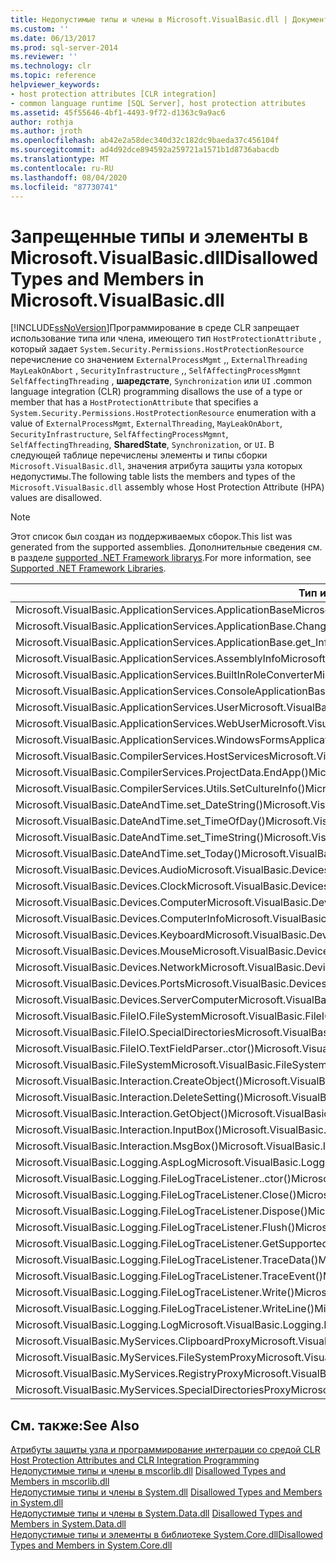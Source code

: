 ```yaml
---
title: Недопустимые типы и члены в Microsoft.VisualBasic.dll | Документация Майкрософт
ms.custom: ''
ms.date: 06/13/2017
ms.prod: sql-server-2014
ms.reviewer: ''
ms.technology: clr
ms.topic: reference
helpviewer_keywords:
- host protection attributes [CLR integration]
- common language runtime [SQL Server], host protection attributes
ms.assetid: 45f55646-4bf1-4493-9f72-d1363c9a9ac6
author: rothja
ms.author: jroth
ms.openlocfilehash: ab42e2a58dec340d32c182dc9baeda37c456104f
ms.sourcegitcommit: ad4d92dce894592a259721a1571b1d8736abacdb
ms.translationtype: MT
ms.contentlocale: ru-RU
ms.lasthandoff: 08/04/2020
ms.locfileid: "87730741"
---
```

# <a name="disallowed-types-and-members-in-microsoftvisualbasicdll"></a><span data-ttu-id="fc626-102">Запрещенные типы и элементы в Microsoft.VisualBasic.dll</span><span class="sxs-lookup"><span data-stu-id="fc626-102">Disallowed Types and Members in Microsoft.VisualBasic.dll</span></span>
  [!INCLUDE[ssNoVersion](../../includes/ssnoversion-md.md)]<span data-ttu-id="fc626-103">Программирование в среде CLR запрещает использование типа или члена, имеющего тип `HostProtectionAttribute` , который задает `System.Security.Permissions.HostProtectionResource` перечисление со значением `ExternalProcessMgmt` ,, `ExternalThreading` `MayLeakOnAbort` , `SecurityInfrastructure` ,, `SelfAffectingProcessMgmnt` `SelfAffectingThreading` , **шаредстате**, `Synchronization` или `UI` .</span><span class="sxs-lookup"><span data-stu-id="fc626-103">common language integration (CLR) programming disallows the use of a type or member that has a `HostProtectionAttribute` that specifies a `System.Security.Permissions.HostProtectionResource` enumeration with a value of `ExternalProcessMgmt`, `ExternalThreading`, `MayLeakOnAbort`, `SecurityInfrastructure`, `SelfAffectingProcessMgmnt`, `SelfAffectingThreading`, **SharedState**, `Synchronization`, or `UI`.</span></span> <span data-ttu-id="fc626-104">В следующей таблице перечислены элементы и типы сборки `Microsoft.VisualBasic.dll`, значения атрибута защиты узла которых недопустимы.</span><span class="sxs-lookup"><span data-stu-id="fc626-104">The following table lists the members and types of the `Microsoft.VisualBasic.dll` assembly whose Host Protection Attribute (HPA) values are disallowed.</span></span>  
  
> [!NOTE]  
>  <span data-ttu-id="fc626-105">Этот список был создан из поддерживаемых сборок.</span><span class="sxs-lookup"><span data-stu-id="fc626-105">This list was generated from the supported assemblies.</span></span> <span data-ttu-id="fc626-106">Дополнительные сведения см. в разделе [supported .NET Framework librarys](../clr-integration/database-objects/supported-net-framework-libraries.md).</span><span class="sxs-lookup"><span data-stu-id="fc626-106">For more information, see [Supported .NET Framework Libraries](../clr-integration/database-objects/supported-net-framework-libraries.md).</span></span>  
  
|<span data-ttu-id="fc626-107">**Тип или элемент**</span><span class="sxs-lookup"><span data-stu-id="fc626-107">**Type or Member**</span></span>|<span data-ttu-id="fc626-108">**Значения атрибутов защиты узла**</span><span class="sxs-lookup"><span data-stu-id="fc626-108">**HPA Value(s)**</span></span>|  
|------------------------|------------------------|  
|<span data-ttu-id="fc626-109">Microsoft.VisualBasic.ApplicationServices.ApplicationBase</span><span class="sxs-lookup"><span data-stu-id="fc626-109">Microsoft.VisualBasic.ApplicationServices.ApplicationBase</span></span>|<span data-ttu-id="fc626-110">ExternalProcessMgmt</span><span class="sxs-lookup"><span data-stu-id="fc626-110">ExternalProcessMgmt</span></span>|  
|<span data-ttu-id="fc626-111">Microsoft.VisualBasic.ApplicationServices.ApplicationBase.ChangeCulture()</span><span class="sxs-lookup"><span data-stu-id="fc626-111">Microsoft.VisualBasic.ApplicationServices.ApplicationBase.ChangeCulture()</span></span>|<span data-ttu-id="fc626-112">ExternalProcessMgmt</span><span class="sxs-lookup"><span data-stu-id="fc626-112">ExternalProcessMgmt</span></span>|  
|<span data-ttu-id="fc626-113">Microsoft.VisualBasic.ApplicationServices.ApplicationBase.get_Info()</span><span class="sxs-lookup"><span data-stu-id="fc626-113">Microsoft.VisualBasic.ApplicationServices.ApplicationBase.get_Info()</span></span>|<span data-ttu-id="fc626-114">ExternalProcessMgmt</span><span class="sxs-lookup"><span data-stu-id="fc626-114">ExternalProcessMgmt</span></span>|  
|<span data-ttu-id="fc626-115">Microsoft.VisualBasic.ApplicationServices.AssemblyInfo</span><span class="sxs-lookup"><span data-stu-id="fc626-115">Microsoft.VisualBasic.ApplicationServices.AssemblyInfo</span></span>|<span data-ttu-id="fc626-116">ExternalProcessMgmt</span><span class="sxs-lookup"><span data-stu-id="fc626-116">ExternalProcessMgmt</span></span>|  
|<span data-ttu-id="fc626-117">Microsoft.VisualBasic.ApplicationServices.BuiltInRoleConverter</span><span class="sxs-lookup"><span data-stu-id="fc626-117">Microsoft.VisualBasic.ApplicationServices.BuiltInRoleConverter</span></span>|<span data-ttu-id="fc626-118">SharedState</span><span class="sxs-lookup"><span data-stu-id="fc626-118">SharedState</span></span>|  
|<span data-ttu-id="fc626-119">Microsoft.VisualBasic.ApplicationServices.ConsoleApplicationBase</span><span class="sxs-lookup"><span data-stu-id="fc626-119">Microsoft.VisualBasic.ApplicationServices.ConsoleApplicationBase</span></span>|<span data-ttu-id="fc626-120">ExternalProcessMgmt</span><span class="sxs-lookup"><span data-stu-id="fc626-120">ExternalProcessMgmt</span></span>|  
|<span data-ttu-id="fc626-121">Microsoft.VisualBasic.ApplicationServices.User</span><span class="sxs-lookup"><span data-stu-id="fc626-121">Microsoft.VisualBasic.ApplicationServices.User</span></span>|<span data-ttu-id="fc626-122">ExternalProcessMgmt</span><span class="sxs-lookup"><span data-stu-id="fc626-122">ExternalProcessMgmt</span></span>|  
|<span data-ttu-id="fc626-123">Microsoft.VisualBasic.ApplicationServices.WebUser</span><span class="sxs-lookup"><span data-stu-id="fc626-123">Microsoft.VisualBasic.ApplicationServices.WebUser</span></span>|<span data-ttu-id="fc626-124">ExternalProcessMgmt</span><span class="sxs-lookup"><span data-stu-id="fc626-124">ExternalProcessMgmt</span></span>|  
|<span data-ttu-id="fc626-125">Microsoft.VisualBasic.ApplicationServices.WindowsFormsApplicationBase</span><span class="sxs-lookup"><span data-stu-id="fc626-125">Microsoft.VisualBasic.ApplicationServices.WindowsFormsApplicationBase</span></span>|<span data-ttu-id="fc626-126">ExternalProcessMgmt</span><span class="sxs-lookup"><span data-stu-id="fc626-126">ExternalProcessMgmt</span></span>|  
|<span data-ttu-id="fc626-127">Microsoft.VisualBasic.CompilerServices.HostServices</span><span class="sxs-lookup"><span data-stu-id="fc626-127">Microsoft.VisualBasic.CompilerServices.HostServices</span></span>|<span data-ttu-id="fc626-128">SharedState</span><span class="sxs-lookup"><span data-stu-id="fc626-128">SharedState</span></span>|  
|<span data-ttu-id="fc626-129">Microsoft.VisualBasic.CompilerServices.ProjectData.EndApp()</span><span class="sxs-lookup"><span data-stu-id="fc626-129">Microsoft.VisualBasic.CompilerServices.ProjectData.EndApp()</span></span>|<span data-ttu-id="fc626-130">SelfAffectingProcessMgmt</span><span class="sxs-lookup"><span data-stu-id="fc626-130">SelfAffectingProcessMgmt</span></span>|  
|<span data-ttu-id="fc626-131">Microsoft.VisualBasic.CompilerServices.Utils.SetCultureInfo()</span><span class="sxs-lookup"><span data-stu-id="fc626-131">Microsoft.VisualBasic.CompilerServices.Utils.SetCultureInfo()</span></span>|<span data-ttu-id="fc626-132">SelfAffectingThreading</span><span class="sxs-lookup"><span data-stu-id="fc626-132">SelfAffectingThreading</span></span>|  
|<span data-ttu-id="fc626-133">Microsoft.VisualBasic.DateAndTime.set_DateString()</span><span class="sxs-lookup"><span data-stu-id="fc626-133">Microsoft.VisualBasic.DateAndTime.set_DateString()</span></span>|<span data-ttu-id="fc626-134">ExternalProcessMgmt</span><span class="sxs-lookup"><span data-stu-id="fc626-134">ExternalProcessMgmt</span></span>|  
|<span data-ttu-id="fc626-135">Microsoft.VisualBasic.DateAndTime.set_TimeOfDay()</span><span class="sxs-lookup"><span data-stu-id="fc626-135">Microsoft.VisualBasic.DateAndTime.set_TimeOfDay()</span></span>|<span data-ttu-id="fc626-136">ExternalProcessMgmt</span><span class="sxs-lookup"><span data-stu-id="fc626-136">ExternalProcessMgmt</span></span>|  
|<span data-ttu-id="fc626-137">Microsoft.VisualBasic.DateAndTime.set_TimeString()</span><span class="sxs-lookup"><span data-stu-id="fc626-137">Microsoft.VisualBasic.DateAndTime.set_TimeString()</span></span>|<span data-ttu-id="fc626-138">ExternalProcessMgmt</span><span class="sxs-lookup"><span data-stu-id="fc626-138">ExternalProcessMgmt</span></span>|  
|<span data-ttu-id="fc626-139">Microsoft.VisualBasic.DateAndTime.set_Today()</span><span class="sxs-lookup"><span data-stu-id="fc626-139">Microsoft.VisualBasic.DateAndTime.set_Today()</span></span>|<span data-ttu-id="fc626-140">ExternalProcessMgmt</span><span class="sxs-lookup"><span data-stu-id="fc626-140">ExternalProcessMgmt</span></span>|  
|<span data-ttu-id="fc626-141">Microsoft.VisualBasic.Devices.Audio</span><span class="sxs-lookup"><span data-stu-id="fc626-141">Microsoft.VisualBasic.Devices.Audio</span></span>|<span data-ttu-id="fc626-142">ExternalProcessMgmt</span><span class="sxs-lookup"><span data-stu-id="fc626-142">ExternalProcessMgmt</span></span>|  
|<span data-ttu-id="fc626-143">Microsoft.VisualBasic.Devices.Clock</span><span class="sxs-lookup"><span data-stu-id="fc626-143">Microsoft.VisualBasic.Devices.Clock</span></span>|<span data-ttu-id="fc626-144">ExternalProcessMgmt</span><span class="sxs-lookup"><span data-stu-id="fc626-144">ExternalProcessMgmt</span></span>|  
|<span data-ttu-id="fc626-145">Microsoft.VisualBasic.Devices.Computer</span><span class="sxs-lookup"><span data-stu-id="fc626-145">Microsoft.VisualBasic.Devices.Computer</span></span>|<span data-ttu-id="fc626-146">ExternalProcessMgmt</span><span class="sxs-lookup"><span data-stu-id="fc626-146">ExternalProcessMgmt</span></span>|  
|<span data-ttu-id="fc626-147">Microsoft.VisualBasic.Devices.ComputerInfo</span><span class="sxs-lookup"><span data-stu-id="fc626-147">Microsoft.VisualBasic.Devices.ComputerInfo</span></span>|<span data-ttu-id="fc626-148">ExternalProcessMgmt</span><span class="sxs-lookup"><span data-stu-id="fc626-148">ExternalProcessMgmt</span></span>|  
|<span data-ttu-id="fc626-149">Microsoft.VisualBasic.Devices.Keyboard</span><span class="sxs-lookup"><span data-stu-id="fc626-149">Microsoft.VisualBasic.Devices.Keyboard</span></span>|<span data-ttu-id="fc626-150">ExternalProcessMgmt</span><span class="sxs-lookup"><span data-stu-id="fc626-150">ExternalProcessMgmt</span></span>|  
|<span data-ttu-id="fc626-151">Microsoft.VisualBasic.Devices.Mouse</span><span class="sxs-lookup"><span data-stu-id="fc626-151">Microsoft.VisualBasic.Devices.Mouse</span></span>|<span data-ttu-id="fc626-152">ExternalProcessMgmt</span><span class="sxs-lookup"><span data-stu-id="fc626-152">ExternalProcessMgmt</span></span>|  
|<span data-ttu-id="fc626-153">Microsoft.VisualBasic.Devices.Network</span><span class="sxs-lookup"><span data-stu-id="fc626-153">Microsoft.VisualBasic.Devices.Network</span></span>|<span data-ttu-id="fc626-154">ExternalProcessMgmt</span><span class="sxs-lookup"><span data-stu-id="fc626-154">ExternalProcessMgmt</span></span>|  
|<span data-ttu-id="fc626-155">Microsoft.VisualBasic.Devices.Ports</span><span class="sxs-lookup"><span data-stu-id="fc626-155">Microsoft.VisualBasic.Devices.Ports</span></span>|<span data-ttu-id="fc626-156">ExternalProcessMgmt</span><span class="sxs-lookup"><span data-stu-id="fc626-156">ExternalProcessMgmt</span></span>|  
|<span data-ttu-id="fc626-157">Microsoft.VisualBasic.Devices.ServerComputer</span><span class="sxs-lookup"><span data-stu-id="fc626-157">Microsoft.VisualBasic.Devices.ServerComputer</span></span>|<span data-ttu-id="fc626-158">ExternalProcessMgmt</span><span class="sxs-lookup"><span data-stu-id="fc626-158">ExternalProcessMgmt</span></span>|  
|<span data-ttu-id="fc626-159">Microsoft.VisualBasic.FileIO.FileSystem</span><span class="sxs-lookup"><span data-stu-id="fc626-159">Microsoft.VisualBasic.FileIO.FileSystem</span></span>|<span data-ttu-id="fc626-160">ExternalProcessMgmt</span><span class="sxs-lookup"><span data-stu-id="fc626-160">ExternalProcessMgmt</span></span>|  
|<span data-ttu-id="fc626-161">Microsoft.VisualBasic.FileIO.SpecialDirectories</span><span class="sxs-lookup"><span data-stu-id="fc626-161">Microsoft.VisualBasic.FileIO.SpecialDirectories</span></span>|<span data-ttu-id="fc626-162">ExternalProcessMgmt</span><span class="sxs-lookup"><span data-stu-id="fc626-162">ExternalProcessMgmt</span></span>|  
|<span data-ttu-id="fc626-163">Microsoft.VisualBasic.FileIO.TextFieldParser..ctor()</span><span class="sxs-lookup"><span data-stu-id="fc626-163">Microsoft.VisualBasic.FileIO.TextFieldParser..ctor()</span></span>|<span data-ttu-id="fc626-164">ExternalProcessMgmt</span><span class="sxs-lookup"><span data-stu-id="fc626-164">ExternalProcessMgmt</span></span>|  
|<span data-ttu-id="fc626-165">Microsoft.VisualBasic.FileSystem</span><span class="sxs-lookup"><span data-stu-id="fc626-165">Microsoft.VisualBasic.FileSystem</span></span>|<span data-ttu-id="fc626-166">ExternalProcessMgmt</span><span class="sxs-lookup"><span data-stu-id="fc626-166">ExternalProcessMgmt</span></span>|  
|<span data-ttu-id="fc626-167">Microsoft.VisualBasic.Interaction.CreateObject()</span><span class="sxs-lookup"><span data-stu-id="fc626-167">Microsoft.VisualBasic.Interaction.CreateObject()</span></span>|<span data-ttu-id="fc626-168">ExternalProcessMgmt</span><span class="sxs-lookup"><span data-stu-id="fc626-168">ExternalProcessMgmt</span></span>|  
|<span data-ttu-id="fc626-169">Microsoft.VisualBasic.Interaction.DeleteSetting()</span><span class="sxs-lookup"><span data-stu-id="fc626-169">Microsoft.VisualBasic.Interaction.DeleteSetting()</span></span>|<span data-ttu-id="fc626-170">ExternalProcessMgmt</span><span class="sxs-lookup"><span data-stu-id="fc626-170">ExternalProcessMgmt</span></span>|  
|<span data-ttu-id="fc626-171">Microsoft.VisualBasic.Interaction.GetObject()</span><span class="sxs-lookup"><span data-stu-id="fc626-171">Microsoft.VisualBasic.Interaction.GetObject()</span></span>|<span data-ttu-id="fc626-172">ExternalProcessMgmt</span><span class="sxs-lookup"><span data-stu-id="fc626-172">ExternalProcessMgmt</span></span>|  
|<span data-ttu-id="fc626-173">Microsoft.VisualBasic.Interaction.InputBox()</span><span class="sxs-lookup"><span data-stu-id="fc626-173">Microsoft.VisualBasic.Interaction.InputBox()</span></span>|<span data-ttu-id="fc626-174">ИП</span><span class="sxs-lookup"><span data-stu-id="fc626-174">UI</span></span>|  
|<span data-ttu-id="fc626-175">Microsoft.VisualBasic.Interaction.MsgBox()</span><span class="sxs-lookup"><span data-stu-id="fc626-175">Microsoft.VisualBasic.Interaction.MsgBox()</span></span>|<span data-ttu-id="fc626-176">ИП</span><span class="sxs-lookup"><span data-stu-id="fc626-176">UI</span></span>|  
|<span data-ttu-id="fc626-177">Microsoft.VisualBasic.Logging.AspLog</span><span class="sxs-lookup"><span data-stu-id="fc626-177">Microsoft.VisualBasic.Logging.AspLog</span></span>|<span data-ttu-id="fc626-178">ExternalProcessMgmt</span><span class="sxs-lookup"><span data-stu-id="fc626-178">ExternalProcessMgmt</span></span>|  
|<span data-ttu-id="fc626-179">Microsoft.VisualBasic.Logging.FileLogTraceListener..ctor()</span><span class="sxs-lookup"><span data-stu-id="fc626-179">Microsoft.VisualBasic.Logging.FileLogTraceListener..ctor()</span></span>|<span data-ttu-id="fc626-180">ExternalProcessMgmt</span><span class="sxs-lookup"><span data-stu-id="fc626-180">ExternalProcessMgmt</span></span>|  
|<span data-ttu-id="fc626-181">Microsoft.VisualBasic.Logging.FileLogTraceListener.Close()</span><span class="sxs-lookup"><span data-stu-id="fc626-181">Microsoft.VisualBasic.Logging.FileLogTraceListener.Close()</span></span>|<span data-ttu-id="fc626-182">Синхронизация</span><span class="sxs-lookup"><span data-stu-id="fc626-182">Synchronization</span></span>|  
|<span data-ttu-id="fc626-183">Microsoft.VisualBasic.Logging.FileLogTraceListener.Dispose()</span><span class="sxs-lookup"><span data-stu-id="fc626-183">Microsoft.VisualBasic.Logging.FileLogTraceListener.Dispose()</span></span>|<span data-ttu-id="fc626-184">Синхронизация</span><span class="sxs-lookup"><span data-stu-id="fc626-184">Synchronization</span></span>|  
|<span data-ttu-id="fc626-185">Microsoft.VisualBasic.Logging.FileLogTraceListener.Flush()</span><span class="sxs-lookup"><span data-stu-id="fc626-185">Microsoft.VisualBasic.Logging.FileLogTraceListener.Flush()</span></span>|<span data-ttu-id="fc626-186">Синхронизация</span><span class="sxs-lookup"><span data-stu-id="fc626-186">Synchronization</span></span>|  
|<span data-ttu-id="fc626-187">Microsoft.VisualBasic.Logging.FileLogTraceListener.GetSupportedAttributes()</span><span class="sxs-lookup"><span data-stu-id="fc626-187">Microsoft.VisualBasic.Logging.FileLogTraceListener.GetSupportedAttributes()</span></span>|<span data-ttu-id="fc626-188">Синхронизация</span><span class="sxs-lookup"><span data-stu-id="fc626-188">Synchronization</span></span>|  
|<span data-ttu-id="fc626-189">Microsoft.VisualBasic.Logging.FileLogTraceListener.TraceData()</span><span class="sxs-lookup"><span data-stu-id="fc626-189">Microsoft.VisualBasic.Logging.FileLogTraceListener.TraceData()</span></span>|<span data-ttu-id="fc626-190">Синхронизация</span><span class="sxs-lookup"><span data-stu-id="fc626-190">Synchronization</span></span>|  
|<span data-ttu-id="fc626-191">Microsoft.VisualBasic.Logging.FileLogTraceListener.TraceEvent()</span><span class="sxs-lookup"><span data-stu-id="fc626-191">Microsoft.VisualBasic.Logging.FileLogTraceListener.TraceEvent()</span></span>|<span data-ttu-id="fc626-192">Синхронизация</span><span class="sxs-lookup"><span data-stu-id="fc626-192">Synchronization</span></span>|  
|<span data-ttu-id="fc626-193">Microsoft.VisualBasic.Logging.FileLogTraceListener.Write()</span><span class="sxs-lookup"><span data-stu-id="fc626-193">Microsoft.VisualBasic.Logging.FileLogTraceListener.Write()</span></span>|<span data-ttu-id="fc626-194">Синхронизация</span><span class="sxs-lookup"><span data-stu-id="fc626-194">Synchronization</span></span>|  
|<span data-ttu-id="fc626-195">Microsoft.VisualBasic.Logging.FileLogTraceListener.WriteLine()</span><span class="sxs-lookup"><span data-stu-id="fc626-195">Microsoft.VisualBasic.Logging.FileLogTraceListener.WriteLine()</span></span>|<span data-ttu-id="fc626-196">Синхронизация</span><span class="sxs-lookup"><span data-stu-id="fc626-196">Synchronization</span></span>|  
|<span data-ttu-id="fc626-197">Microsoft.VisualBasic.Logging.Log</span><span class="sxs-lookup"><span data-stu-id="fc626-197">Microsoft.VisualBasic.Logging.Log</span></span>|<span data-ttu-id="fc626-198">ExternalProcessMgmt</span><span class="sxs-lookup"><span data-stu-id="fc626-198">ExternalProcessMgmt</span></span>|  
|<span data-ttu-id="fc626-199">Microsoft.VisualBasic.MyServices.ClipboardProxy</span><span class="sxs-lookup"><span data-stu-id="fc626-199">Microsoft.VisualBasic.MyServices.ClipboardProxy</span></span>|<span data-ttu-id="fc626-200">ExternalProcessMgmt</span><span class="sxs-lookup"><span data-stu-id="fc626-200">ExternalProcessMgmt</span></span>|  
|<span data-ttu-id="fc626-201">Microsoft.VisualBasic.MyServices.FileSystemProxy</span><span class="sxs-lookup"><span data-stu-id="fc626-201">Microsoft.VisualBasic.MyServices.FileSystemProxy</span></span>|<span data-ttu-id="fc626-202">ExternalProcessMgmt</span><span class="sxs-lookup"><span data-stu-id="fc626-202">ExternalProcessMgmt</span></span>|  
|<span data-ttu-id="fc626-203">Microsoft.VisualBasic.MyServices.RegistryProxy</span><span class="sxs-lookup"><span data-stu-id="fc626-203">Microsoft.VisualBasic.MyServices.RegistryProxy</span></span>|<span data-ttu-id="fc626-204">ExternalProcessMgmt</span><span class="sxs-lookup"><span data-stu-id="fc626-204">ExternalProcessMgmt</span></span>|  
|<span data-ttu-id="fc626-205">Microsoft.VisualBasic.MyServices.SpecialDirectoriesProxy</span><span class="sxs-lookup"><span data-stu-id="fc626-205">Microsoft.VisualBasic.MyServices.SpecialDirectoriesProxy</span></span>|<span data-ttu-id="fc626-206">ExternalProcessMgmt</span><span class="sxs-lookup"><span data-stu-id="fc626-206">ExternalProcessMgmt</span></span>|  
  
## <a name="see-also"></a><span data-ttu-id="fc626-207">См. также:</span><span class="sxs-lookup"><span data-stu-id="fc626-207">See Also</span></span>  
 <span data-ttu-id="fc626-208">[Атрибуты защиты узла и программирование интеграции со средой CLR](host-protection-attributes-and-clr-integration-programming.md) </span><span class="sxs-lookup"><span data-stu-id="fc626-208">[Host Protection Attributes and CLR Integration Programming](host-protection-attributes-and-clr-integration-programming.md) </span></span>  
 <span data-ttu-id="fc626-209">[Недопустимые типы и члены в mscorlib.dll](disallowed-types-and-members-in-mscorlib-dll.md) </span><span class="sxs-lookup"><span data-stu-id="fc626-209">[Disallowed Types and Members in mscorlib.dll](disallowed-types-and-members-in-mscorlib-dll.md) </span></span>  
 <span data-ttu-id="fc626-210">[Недопустимые типы и члены в System.dll](disallowed-types-and-members-in-system-dll.md) </span><span class="sxs-lookup"><span data-stu-id="fc626-210">[Disallowed Types and Members in System.dll](disallowed-types-and-members-in-system-dll.md) </span></span>  
 <span data-ttu-id="fc626-211">[Недопустимые типы и члены в System.Data.dll](disallowed-types-and-members-in-system-data-dll.md) </span><span class="sxs-lookup"><span data-stu-id="fc626-211">[Disallowed Types and Members in System.Data.dll](disallowed-types-and-members-in-system-data-dll.md) </span></span>  
 [<span data-ttu-id="fc626-212">Недопустимые типы и элементы в библиотеке System.Core.dll</span><span class="sxs-lookup"><span data-stu-id="fc626-212">Disallowed Types and Members in System.Core.dll</span></span>](disallowed-types-and-members-in-system-core-dll.md)  
  
  

